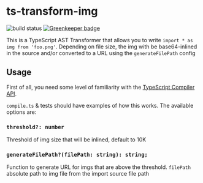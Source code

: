 # ts-transform-img

![build status](https://travis-ci.org/longlho/ts-transform-img.svg?branch=master)
[![Greenkeeper badge](https://badges.greenkeeper.io/longlho/ts-transform-img.svg)](https://greenkeeper.io/)

This is a TypeScript AST Transformer that allows you to write `import * as img from 'foo.png'`. Depending on file size, the img with be base64-inlined in the source and/or converted to a URL using the `generateFilePath` config

## Usage
First of all, you need some level of familiarity with the [TypeScript Compiler API](https://github.com/Microsoft/TypeScript/wiki/Using-the-Compiler-API).

`compile.ts` & tests should have examples of how this works. The available options are:

### `threshold?: number`
Threshold of img size that will be inlined, default to 10K

### `generateFilePath?(filePath: string): string;`
Function to generate URL for imgs that are above the threshold. `filePath` absolute path to img file from the import source file path
